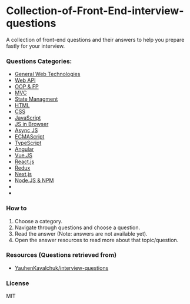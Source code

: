 # Collection-of-Front-End-interview-questions
A collection of front-end questions and their answers to help you prepare fastly for your interview.

### Questions Categories:

- [General Web Technologies]()
- [Web API]()
- [OOP & FP]()
- [MVC]()
- [State Managment]()
- [HTML]()
- [CSS]()
- [JavaScript]()
- [JS in Browser]()
- [Async JS]()
- [ECMAScript]()
- [TypeScript]()
- [Angular]()
- [Vue.JS]()
- [React.js]()
- [Redux]()
- [Next.js]()
- [Node.JS & NPM]()
- 
- 

### How to
1. Choose a category.
2. Navigate through questions and choose a question.
3. Read the answer (Note: answers are not available yet).
4. Open the answer resources to read more about that topic/question.

### Resources (Questions retrieved from)
- [YauhenKavalchuk/interview-questions](https://github.com/YauhenKavalchuk/interview-questions)


### License

MIT
